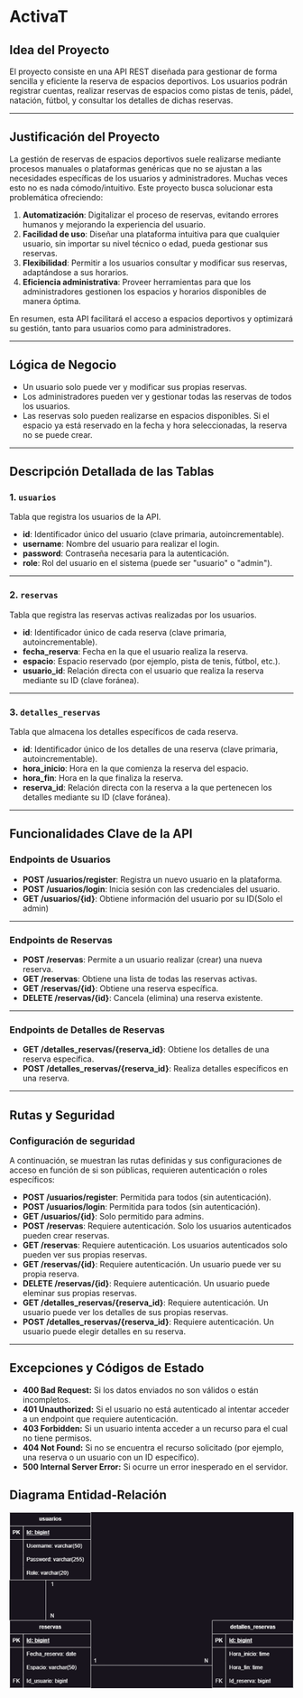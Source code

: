 # ActivaT

## Idea del Proyecto
El proyecto consiste en una API REST diseñada para gestionar de forma sencilla y eficiente la reserva de espacios deportivos. Los usuarios podrán registrar cuentas, realizar reservas de espacios como pistas de tenis, pádel, natación, fútbol, y consultar los detalles de dichas reservas.

---

## Justificación del Proyecto
La gestión de reservas de espacios deportivos suele realizarse mediante procesos manuales o plataformas genéricas que no se ajustan a las necesidades específicas de los usuarios y administradores. Muchas veces esto no es nada cómodo/intuitivo. Este proyecto busca solucionar esta problemática ofreciendo:

1. **Automatización**: Digitalizar el proceso de reservas, evitando errores humanos y mejorando la experiencia del usuario.
2. **Facilidad de uso**: Diseñar una plataforma intuitiva para que cualquier usuario, sin importar su nivel técnico o edad, pueda gestionar sus reservas.
3. **Flexibilidad**: Permitir a los usuarios consultar y modificar sus reservas, adaptándose a sus horarios.
4. **Eficiencia administrativa**: Proveer herramientas para que los administradores gestionen los espacios y horarios disponibles de manera óptima.

En resumen, esta API facilitará el acceso a espacios deportivos y optimizará su gestión, tanto para usuarios como para administradores.

---

## Lógica de Negocio
- Un usuario solo puede ver y modificar sus propias reservas.
- Los administradores pueden ver y gestionar todas las reservas de todos los usuarios.
- Las reservas solo pueden realizarse en espacios disponibles. Si el espacio ya está reservado en la fecha y hora seleccionadas, la reserva no se puede crear.

---

## Descripción Detallada de las Tablas

### 1. `usuarios`
Tabla que registra los usuarios de la API.

- **id**: Identificador único del usuario (clave primaria, autoincrementable).
- **username**: Nombre del usuario para realizar el login.
- **password**: Contraseña necesaria para la autenticación.
- **role**: Rol del usuario en el sistema (puede ser "usuario" o "admin").

---

### 2. `reservas`
Tabla que registra las reservas activas realizadas por los usuarios.

- **id**: Identificador único de cada reserva (clave primaria, autoincrementable).
- **fecha_reserva**: Fecha en la que el usuario realiza la reserva.
- **espacio**: Espacio reservado (por ejemplo, pista de tenis, fútbol, etc.).
- **usuario_id**: Relación directa con el usuario que realiza la reserva mediante su ID (clave foránea).

---

### 3. `detalles_reservas`
Tabla que almacena los detalles específicos de cada reserva.

- **id**: Identificador único de los detalles de una reserva (clave primaria, autoincrementable).
- **hora_inicio**: Hora en la que comienza la reserva del espacio.
- **hora_fin**: Hora en la que finaliza la reserva.
- **reserva_id**: Relación directa con la reserva a la que pertenecen los detalles mediante su ID (clave foránea).

---

## Funcionalidades Clave de la API

### Endpoints de Usuarios 
- **POST /usuarios/register**: Registra un nuevo usuario en la plataforma.
- **POST /usuarios/login**: Inicia sesión con las credenciales del usuario.
- **GET /usuarios/{id}**: Obtiene información del usuario por su ID(Solo el admin)

---

### Endpoints de Reservas
- **POST /reservas**: Permite a un usuario realizar (crear) una nueva reserva.
- **GET /reservas**: Obtiene una lista de todas las reservas activas.
- **GET /reservas/{id}**: Obtiene una reserva específica.
- **DELETE /reservas/{id}**: Cancela (elimina) una reserva existente.

---

### Endpoints de Detalles de Reservas
- **GET /detalles_reservas/{reserva_id}**: Obtiene los detalles de una reserva específica.
- **POST /detalles_reservas/{reserva_id}**: Realiza detalles específicos en una reserva.

---

## Rutas y Seguridad

### Configuración de seguridad
A continuación, se muestran las rutas definidas y sus configuraciones de acceso en función de si son públicas, requieren autenticación o roles específicos:

- **POST /usuarios/register**: Permitida para todos (sin autenticación).
- **POST /usuarios/login**: Permitida para todos (sin autenticación).
- **GET /usuarios/{id}**: Solo permitido para admins.
- **POST /reservas**: Requiere autenticación. Solo los usuarios autenticados pueden crear reservas.
- **GET /reservas**: Requiere autenticación. Los usuarios autenticados solo pueden ver sus propias reservas.
- **GET /reservas/{id}**: Requiere autenticación. Un usuario puede ver su propia reserva.
- **DELETE /reservas/{id}**: Requiere autenticación. Un usuario puede eleminar sus propias reservas.
- **GET /detalles_reservas/{reserva_id}**: Requiere autenticación. Un usuario puede ver los detalles de sus propias reservas.
- **POST /detalles_reservas/{reserva_id}**: Requiere autenticación. Un usuario puede elegir detalles en su reserva.

---

## Excepciones y Códigos de Estado
- **400 Bad Request:** Si los datos enviados no son válidos o están incompletos.
- **401 Unauthorized:** Si el usuario no está autenticado al intentar acceder a un endpoint que requiere autenticación.
- **403 Forbidden:** Si un usuario intenta acceder a un recurso para el cual no tiene permisos.
- **404 Not Found:** Si no se encuentra el recurso solicitado (por ejemplo, una reserva o un usuario con un ID específico).
- **500 Internal Server Error:** Si ocurre un error inesperado en el servidor.

## Diagrama Entidad-Relación
![Diagrama Entidad-Relación](./diagrama.png)

